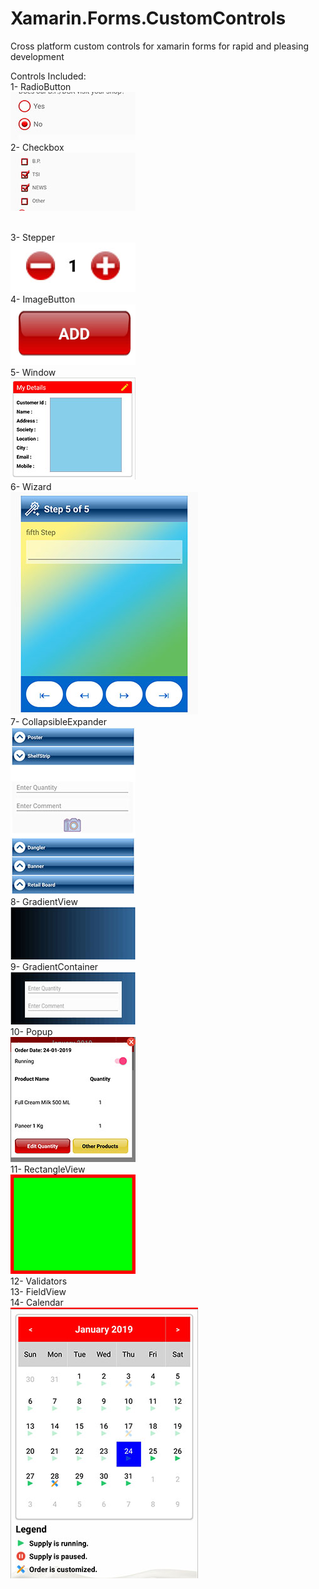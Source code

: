 # Xamarin.Forms.CustomControls
<p>Cross platform custom controls for xamarin forms for rapid and pleasing development</p>
<p>Controls Included:<br />1- RadioButton

<br />
  <img src="screenshot-1548241447447.jpg" width=200px/>
  <br />
2- Checkbox
  <br />
  <img src="screenshot-1548241837975.jpg" width=200px/>
  
  <br />3- Stepper
  <br />
  <img src="screenshot-1548242079318.jpg" width=200px/>
  <br />4- ImageButton
  <br />
  <img src="imagebutton.jpg" width=200px/>
  <br />5- Window
   <br />
  <img src="window.jpg" width=200px/>
  <br />6- Wizard
    <br />
  <img src="wizard.jpg" width=300px/>
  <br />7- CollapsibleExpander
  <br />
  <img src="expander.jpg" width=200px/>
  <br />8- GradientView
  <br />
  <img src="gradientview.jpg" width=200px/>
  <br />9- GradientContainer
   <br />
  <img src="gradientcontainer.jpg" width=200px/>
  <br />10- Popup
   <br />
  <img src="popup.jpg" width=200px/>
  <br />11- RectangleView
  <br />
  <img src="rectangelview.jpg" width=200px/>
  <br />12- Validators<br />13- FieldView<br />14- Calendar
  <br />
  <img src="calendar.jpg" width=300px/>
  <br /></p>

